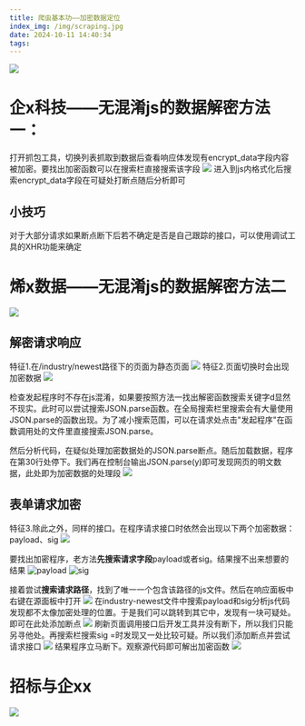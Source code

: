 ```yaml
---
title: 爬虫基本功——加密数据定位
index_img: /img/scraping.jpg
date: 2024-10-11 14:40:34
tags:
---
```

![](https://picbed-1251050137.cos.ap-nanjing.myqcloud.com/20241011144612.png)
# 企x科技——无混淆js的数据解密方法一：

打开抓包工具，切换列表抓取到数据后查看响应体发现有encrypt_data字段内容被加密。要找出加密函数可以在搜索栏直接搜索该字段
![](https://picbed-1251050137.cos.ap-nanjing.myqcloud.com/20241011144326.png)
进入到js内格式化后搜索encrypt_data字段在可疑处打断点随后分析即可
## 小技巧
对于大部分请求如果断点断下后若不确定是否是自己跟踪的接口，可以使用调试工具的XHR功能来确定

# 烯x数据——无混淆js的数据解密方法二
![](https://picbed-1251050137.cos.ap-nanjing.myqcloud.com/20241011152152.png)

## 解密请求响应
特征1.在/industry/newest路径下的页面为静态页面
![](https://picbed-1251050137.cos.ap-nanjing.myqcloud.com/20241011145911.png)
特征2.页面切换时会出现加密数据
![](https://picbed-1251050137.cos.ap-nanjing.myqcloud.com/20241011150017.png)

检查发起程序时不存在js混淆，如果要按照方法一找出解密函数搜索关键字d显然不现实。此时可以尝试搜索JSON.parse函数。在全局搜索栏里搜索会有大量使用JSON.parse的函数出现。为了减小搜索范围，可以在请求处点击"发起程序"在函数调用处的文件里直接搜索JSON.parse。

然后分析代码，在疑似处理加密数据处的JSON.parse断点。随后加载数据，程序在第30行处停下。我们再在控制台输出JSON.parse(y)即可发现网页的明文数据，此处即为加密数据的处理段
![](https://picbed-1251050137.cos.ap-nanjing.myqcloud.com/20241011150843.png)

## 表单请求加密
特征3.除此之外，同样的接口。在程序请求接口时依然会出现以下两个加密数据：payload、sig
![](https://picbed-1251050137.cos.ap-nanjing.myqcloud.com/20241011151958.png)

要找出加密程序，老方法**先搜索请求字段**payload或者sig。结果搜不出来想要的结果
![payload](https://picbed-1251050137.cos.ap-nanjing.myqcloud.com/20241011153914.png)
![sig](https://picbed-1251050137.cos.ap-nanjing.myqcloud.com/20241011154003.png)

接着尝试**搜索请求路径**，找到了唯一一个包含该路径的js文件。然后在响应面板中右键在源面板中打开
![](https://picbed-1251050137.cos.ap-nanjing.myqcloud.com/20241011152654.png)
在industry-newest文件中搜索payload和sig分析js代码发现都不太像加密处理的位置。于是我们可以跳转到其它中，发现有一块可疑处。即可在此处添加断点
![](https://picbed-1251050137.cos.ap-nanjing.myqcloud.com/20241011153310.png)
刷新页面调用接口后开发工具并没有断下，所以我们只能另寻他处。再搜索栏搜索sig =时发现又一处比较可疑。所以我们添加断点并尝试请求接口
![](https://picbed-1251050137.cos.ap-nanjing.myqcloud.com/20241011153429.png)
结果程序立马断下。观察源代码即可解出加密函数
![](https://picbed-1251050137.cos.ap-nanjing.myqcloud.com/20241011153819.png)

# 招标与企xx
![](https://picbed-1251050137.cos.ap-nanjing.myqcloud.com/20241011154911.png)